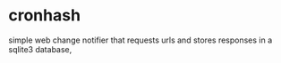 # cronhash

simple web change notifier that requests urls and stores responses in a sqlite3 database, 
